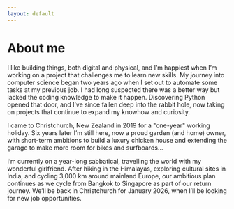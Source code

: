 ```yaml
---
layout: default
---
```

# About me

I like building things, both digital and physical, and I’m happiest when I’m working on a project that challenges me to learn new skills. My journey into computer science began two years ago when I set out to automate some tasks at my previous job. I had long suspected there was a better way but lacked the coding knowledge to make it happen. Discovering Python opened that door, and I’ve since fallen deep into the rabbit hole, now taking on projects that continue to expand my knowhow and curiosity.

I came to Christchurch, New Zealand in 2019 for a "one-year" working holiday. Six years later I’m still here, now a proud garden (and home) owner, with short-term ambitions to build a luxury chicken house and extending the garage to make more room for bikes and surfboards...

I’m currently on a year-long sabbatical, travelling the world with my wonderful girlfriend. After hiking in the Himalayas, exploring cultural sites in India, and cycling 3,000 km around mainland Europe, our ambitious plan continues as we cycle from Bangkok to Singapore as part of our return journey. We’ll be back in Christchurch for January 2026, when I’ll be looking for new job opportunities.